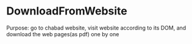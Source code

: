 # DownloadFromWebsite
Purpose: go to chabad website, visit website according to its DOM, and download the web pages(as pdf) one by one
